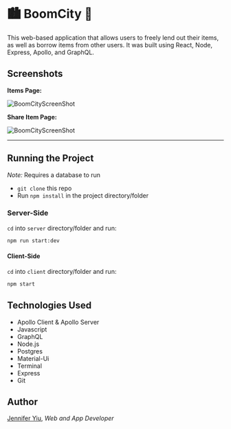 # 🏙 BoomCity 🌃

This web-based application that allows users to freely lend out their items, as well as borrow items from other users. It was built using React, Node, Express, Apollo, and GraphQL.

## Screenshots

**Items Page:**

<!-- -->

![BoomCityScreenShot](https://raw.github.com/jenjjy/BoomCity-App/master/client/src/images/BoomCity-items.png)

<!-- -->
<!-- -->

**Share Item Page:**

<!-- -->

![BoomCityScreenShot](https://raw.github.com/jenjjy/BoomCity-App/master/client/src/images/BoomCity-share.png)

---

## Running the Project

_Note:_ Requires a database to run

- `git clone` this repo
- Run `npm install` in the project directory/folder

### Server-Side

`cd` into `server` directory/folder and run:

```bash
npm run start:dev
```

#### Client-Side

`cd` into `client` directory/folder and run:

```bash
npm start
```

## Technologies Used

- Apollo Client & Apollo Server
- Javascript
- GraphQL
- Node.js
- Postgres
- Material-Ui
- Terminal
- Express
- Git

## Author

[Jennifer Yiu](https://www.linkedin.com/in/jennifer-yiu-12145836/), _Web and App Developer_
